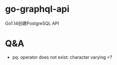 # go-graphql-api
Go1.14创建PostgreSQL API


# Q&A
- pq: operator does not exist: character varying =?
